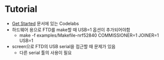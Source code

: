 
# Tutorial

* [Get Started](https://openthread.io/guides) 문서에 있는 Codelabs
* 하드웨어 용으로 FTD를 make할 때 USB=1 옵션이 추가되어야함
  * make -f examples/Makefile-nrf52840 COMMISSIONER=1 JOINER=1 USB=1
* screen으로 FTD의 USB serial을 접근할 때 문제가 있음
  * 다른 serial 툴의 사용이 필요
